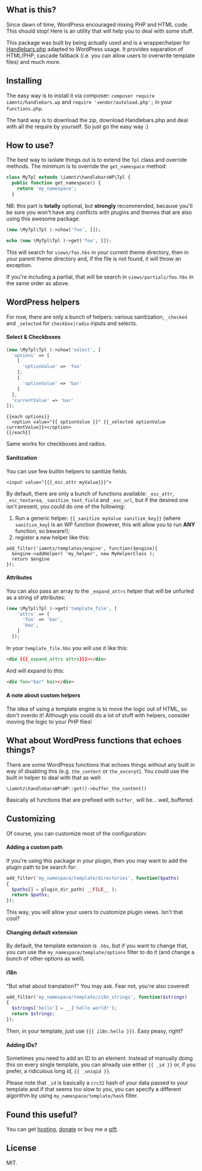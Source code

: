 ## What is this?

Since dawn of time, WordPress encouraged mixing PHP and HTML code. This should stop! Here is an utility that will help you to deal with some stuff.

This package was built by being actually used and is a wrapper/helper for [Handlebars.php](https://github.com/XaminProject/handlebars.php) adapted to WordPress usage. It provides separation of HTML/PHP, cascade fallback (i.e. you can allow users to overwrite template files) and much more.

## Installing

The easy way is to install it via composer: `composer require iamntz/handlebars.wp` and `require 'vendor/autoload.php';` in your `functions.php`.

The hard way is to download the zip, download Handlebars.php and deal with all the require by yourself. So just go the easy way :)

## How to use?


The best way to isolate things out is to extend the `Tpl` class and override methods. The minimum is to override the `get_namespace` method:

```php
class MyTpl extends \iamntz\handlebarsWP\Tpl {
  public function get_namespace() {
    return 'my_namespace';
  }
```

NB: this part is **totally** optional, but **strongly** recommended, because you'll be sure you won't have any conflicts with plugins and themes that are also using this awesome package.


```php
(new \MyTpl\Tpl )->show('foo', []);

echo (new \MyTpl\Tpl )->get('foo', []);
```

This will search for `views/foo.hbs` in your current theme directory, then in your parent theme directory and, if the file is not found, it will throw an exception.

If you're including a partial, that will be search in `views/partials/foo.hbs`  in the same order as above.

## WordPress helpers

For now, there are only a bunch of helpers: various sanitization, `_checked` and `_selected` for `checkbox|radio` inputs and selects.

#### Select & Checkboxes

```php
(new \MyTpl\Tpl )->show('select', [
  'options' => [
    [
      'optionValue' => 'foo'
    ],
    [
      'optionValue' => 'bar'
    ]
  ],
  'currentValue' => 'bar'
]);
```

```
{{each options}}
  <option value="{{ optionValue }}" {{_selected optionValue currentValue}}></option>
{{/each}}
```

Same works for checkboxes and radios.

#### Sanitization

You can use few builtin helpers to sanitize fields.

```
<input value="{{{_esc_attr myValue}}}">
```

By default, there are only a bunch of functions available: `_esc_attr`, `_esc_textarea`, `_sanitize_text_field` and `_esc_url`, but if the desired one isn't present, you could do one of the following:

1. Run a generic helper: `{{_sanitize myValue sanitize_key}}` (where `sanitize_key`) is an WP function (however, this will allow you to run **ANY** function, so beware!);
2. register a new helper like this:

```
add_filter('iamntz/templates/engine', function($engine){
  $engine->addHelper( 'my_helper', new MyHelperClass );
  return $engine
});
```

#### Attributes
You can also pass an array to the `_expand_attrs` helper that will be unfurled as a string of attributes:

```php
(new \MyTpl\Tpl )->get('template_file', [
    'attrs' => [
      'foo' => 'bar',
      'baz',
    ]
  ]);
```

In your `template_file.hbs` you will use it like this:

```html
<div {{{_expand_attrs attrs}}}></div>
```

And will expand to this:

```html
<div foo="bar" baz></div>
```

#### A note about custom helpers

The idea of using a template engine is to move the logic out of HTML, so don't overdo it! Although you could do a lot of stuff with helpers, consider moving the logic to your PHP files!

## What about WordPress functions that echoes things?

There are some WordPress functions that echoes things without any built in way of disabling this (e.g. `the_content` or `the_excerpt`). You could use the built in helper to deal with that as well:

```
\iamntz\handlebarsWP\WP::get()->buffer_the_content()
```

Basically all functions that are prefixed with `buffer_` will be... well, buffered.

## Customizing

Of course, you can customize most of the configuration:

#### Adding a custom path

If you're using this package in your plugin, then you may want to add the plugin path to be search for:

```php
add_filter('my_namespace/template/directories', function($paths)
{
  $paths[] = plugin_dir_path( __FILE__ );
  return $paths;
});
```

This way, you will allow your users to customize plugin views. Isn't that cool?

#### Changing default extension

By default, the template extension is `.hbs`, but if you want to change that, you can use the `my_namespace/template/options` filter to do it (and change a bunch of other options as well).

#### i18n

"But what about translation?" You may ask. Fear not, you're also covered!

```php
add_filter('my_namespace/template/i18n_strings', function($strings)
{
  $strings['hello'] = __('hello world!');
  return $strings;
});
```

Then, in your template, just use `{{{ i18n.hello }}}`. Easy peasy, right?

#### Adding IDs?

Sometimes you need to add an ID to an element. Instead of manually doing this on every single template, you can already use either `{{ _id }}` or, if you prefer, a ridiculous long id, `{{ _uniqid }}`.

Please note that `_id` is basically a `crc32` hash of your data passed to your template and if that seems too slow to you, you can specify a different algorithm by using `my_namespace/template/hash` filter.

## Found this useful?

You can get [hosting](https://m.do.co/c/c95a44d0e992), [donate](https://www.paypal.me/iamntz) or buy me a [gift](http://iamntz.com/wishlist).

## License

MIT.
